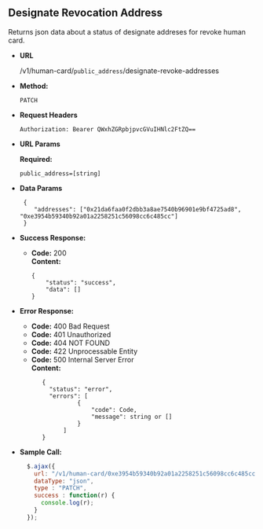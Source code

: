 **Designate Revocation Address**
----
  Returns json data about a status of designate addreses for revoke  human card.

* **URL**

  /v1/human-card/`public_address`/designate-revoke-addresses
  
* **Method:**

  `PATCH`
  
*  **Request Headers**

    `Authorization: Bearer QWxhZGRpbjpvcGVuIHNlc2FtZQ==`
    
  
*  **URL Params**
    
   **Required:**
    
   `public_address=[string]` <br/>

* **Data Params**
    ```
     {
     	"addresses": ["0x21da6faa0f2dbb3a8ae7540b96901e9bf4725ad8", "0xe3954b59340b92a01a2258251c56098cc6c485cc"]
     }
    ```

* **Success Response:**

  * **Code:** 200 <br />
    **Content:** 
    
    ```
    {
        "status": "success",
        "data": []
    }
    ```
 
* **Error Response:**

   * **Code:** 400 Bad Request <br />
   * **Code:** 401 Unauthorized <br />
   * **Code:** 404 NOT FOUND<br />
   * **Code:** 422 Unprocessable Entity <br />
   * **Code:** 500 Internal Server Error<br />
     **Content:** 
     ```
        {
          "status": "error",
          "errors": [
                  {
                      "code": Code,
                      "message": string or []
                  }
              ]
        }
     ```

* **Sample Call:**

  ```javascript
    $.ajax({
      url: "/v1/human-card/0xe3954b59340b92a01a2258251c56098cc6c485cc/designate-revoke-addresses",
      dataType: "json",
      type : "PATCH",
      success : function(r) {
        console.log(r);
      }
    });
  ```